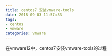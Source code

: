 ```yaml
---
title: centos7 安装vmware-tools
date: 2018-09-03 11:57:33
tags: 
- centos
- vmware
categories: vmware
---
```


在vmware12中，centos7安装vmware-tools的过程

<!--more-->



